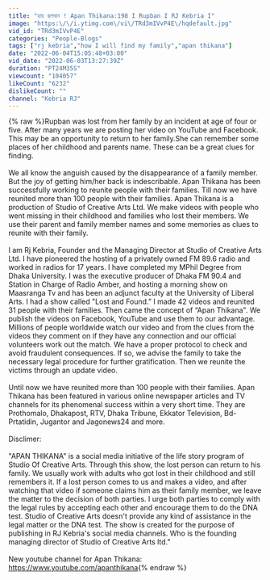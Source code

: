 ```yaml
---
title: "হায় রূপবান ! Apan Thikana:198 I Rupban I RJ Kebria I"
image: "https:\/\/i.ytimg.com\/vi\/TRd3mIVvP4E\/hqdefault.jpg"
vid_id: "TRd3mIVvP4E"
categories: "People-Blogs"
tags: ["rj kebria","how I will find my family","apan thikana"]
date: "2022-06-04T15:05:48+03:00"
vid_date: "2022-06-03T13:27:39Z"
duration: "PT24M35S"
viewcount: "104057"
likeCount: "6232"
dislikeCount: ""
channel: "Kebria RJ"
---
```

{% raw %}Rupban was lost from her family by an incident at age of four or five. After many years we are posting her video on YouTube and Facebook. This may be an opportunity to return to her family.She can remember some places of her childhood and parents name. These can be a great clues for finding. <br /><br />We all know the anguish caused by the disappearance of a family member. But the joy of getting him/her back is indescribable. Apan Thikana has been successfully working to reunite people with their families. Till now we have reunited more than 100 people with their families. Apan Thikana is a production of Studio of Creative Arts Ltd. We make videos with people who went missing in their childhood and families who lost their members. We use their parent and family member names and some memories as clues to reunite with their family. <br /><br />I am Rj Kebria, Founder and the Managing Director at Studio of Creative Arts Ltd. I have pioneered the hosting of a privately owned FM 89.6 radio and worked in radios for 17 years.  I have completed my MPhil Degree from Dhaka University. I was the executive producer of Dhaka FM 90.4 and Station in Charge of Radio Amber, and hosting a morning show on Maasranga Tv and has been an adjunct faculty at the University of Liberal Arts. I had a show called &quot;Lost and Found.” I made 42 videos and reunited 31 people with their families. Then came the concept of “Apan Thikana&quot;. We publish the videos on Facebook, YouTube and use them to our advantage. Millions of people worldwide watch our video and from the clues from the videos they comment on if they have any connection and our official volunteers work out the match.  We have a proper protocol to check and avoid fraudulent consequences.  If so, we advise the family to take the necessary legal procedure for further gratification.  Then we reunite the victims through an update video. <br /><br />Until now we have reunited more than 100 people with their families. Apan Thikana has been featured in various online newspaper articles and TV channels for its phenomenal success within a very short time.  They are Prothomalo, Dhakapost, RTV, Dhaka Tribune, Ekkator Television, Bd-Prtatidin, Jugantor and Jagonews24 and more. <br /><br />Disclimer: <br /><br />&quot;APAN THIKANA&quot; is a social media initiative of the life story program of  Studio Of Creative Arts. Through this show, the lost person can return to his family. We usually work with adults who got lost in their childhood and still remembers it. If a lost person comes to us and makes a video, and after watching that video if someone claims him as their family member, we leave the matter to the decision of both parties. I urge both parties to comply with the legal rules by accepting each other and encourage them to do the DNA test. Studio of Creative Arts doesn't provide any kind of assistance in the legal matter or the DNA test. The show is created for the purpose of publishing in RJ Kebria's social media channels. Who is the founding managing director of Studio of Creative Arts ltd.&quot;<br /><br />New youtube channel for Apan Thikana: <a rel="nofollow" target="blank" href="https://www.youtube.com/apanthikana">https://www.youtube.com/apanthikana</a>{% endraw %}
